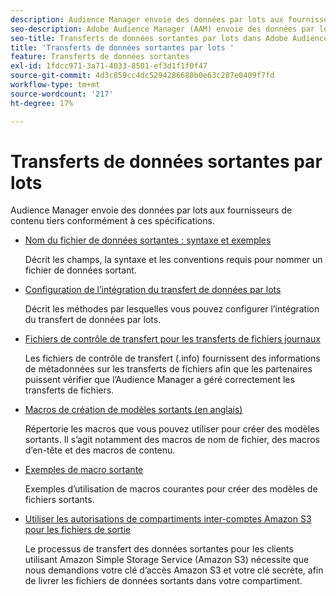 ```yaml
---
description: Audience Manager envoie des données par lots aux fournisseurs de contenu tiers conformément à ces spécifications.
seo-description: Adobe Audience Manager (AAM) envoie des données par lots aux fournisseurs de contenu tiers conformément à ces spécifications.
seo-title: Transferts de données sortantes par lots dans Adobe Audience Manager (AAM)
title: 'Transferts de données sortantes par lots '
feature: Transferts de données sortantes
exl-id: 1fdcc971-3a71-4033-8501-ef3d1f1f0f47
source-git-commit: 4d3c859cc4dc5294286680b0e63c287e0409f7fd
workflow-type: tm+mt
source-wordcount: '217'
ht-degree: 17%

---
```


# Transferts de données sortantes par lots 

Audience Manager envoie des données par lots aux fournisseurs de contenu tiers conformément à ces spécifications.

* [Nom du fichier de données sortantes : syntaxe et exemples](/help/using/integration/receiving-audience-data/batch-outbound-transfers/outbound-file-name-contents.md)

   Décrit les champs, la syntaxe et les conventions requis pour nommer un fichier de données sortant.

* [Configuration de l’intégration du transfert de données par lots](batch-server-configuration.md)

   Décrit les méthodes par lesquelles vous pouvez configurer l’intégration du transfert de données par lots.

* [Fichiers de contrôle de transfert pour les transferts de fichiers journaux](/help/using/integration/receiving-audience-data/batch-outbound-transfers/transfer-control-files.md)

   Les fichiers de contrôle de transfert (.info) fournissent des informations de métadonnées sur les transferts de fichiers afin que les partenaires puissent vérifier que l’Audience Manager a géré correctement les transferts de fichiers.

* [Macros de création de modèles sortants (en anglais)](/help/using/integration/receiving-audience-data/batch-outbound-transfers/outbound-template-macros.md)

   Répertorie les macros que vous pouvez utiliser pour créer des modèles sortants. Il s’agit notamment des macros de nom de fichier, des macros d’en-tête et des macros de contenu.

* [Exemples de macro sortante](/help/using/integration/receiving-audience-data/batch-outbound-transfers/outbound-macro-examples.md)

   Exemples d’utilisation de macros courantes pour créer des modèles de fichiers sortants.

* [Utiliser les autorisations de compartiments inter-comptes Amazon S3 pour les fichiers de sortie](/help/using/integration/receiving-audience-data/batch-outbound-transfers/authorize-s3-cross-bucket.md)

   Le processus de transfert des données sortantes pour les clients utilisant Amazon Simple Storage Service (Amazon S3) nécessite que nous demandions votre clé d’accès Amazon S3 et votre clé secrète, afin de livrer les fichiers de données sortants dans votre compartiment.
